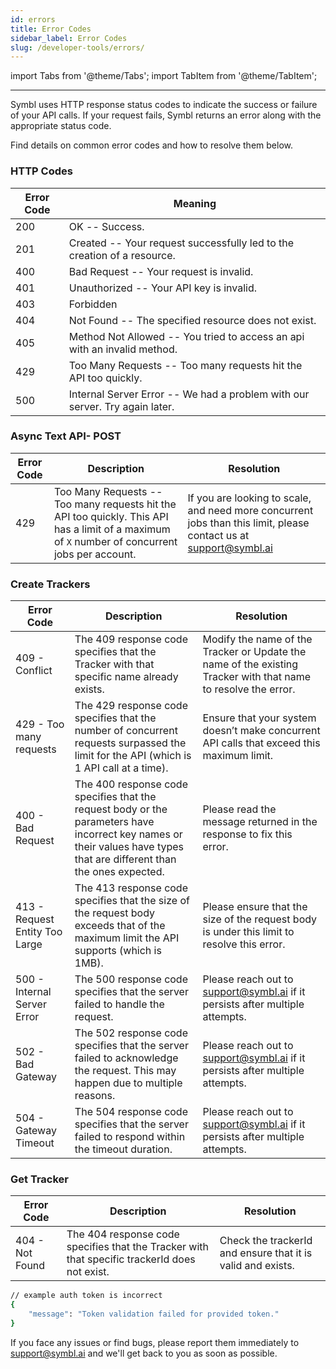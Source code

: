 ```yaml
---
id: errors
title: Error Codes
sidebar_label: Error Codes
slug: /developer-tools/errors/
---
```

import Tabs from '@theme/Tabs';
import TabItem from '@theme/TabItem';

---
Symbl uses HTTP response status codes to indicate the success or failure of your API calls. If your request fails, Symbl returns an error along with the appropriate status code.

Find details on common error codes and how to resolve them below.

### HTTP Codes

Error Code | Meaning
---------- | -------
200 | OK -- Success.
201 | Created -- Your request successfully led to the creation of a resource.
400 | Bad Request -- Your request is invalid.
401 | Unauthorized -- Your API key is invalid.
403 | Forbidden
404 | Not Found -- The specified resource does not exist.
405 | Method Not Allowed -- You tried to access an api with an invalid method.
429 | Too Many Requests -- Too many requests hit the API too quickly.
500 | Internal Server Error -- We had a problem with our server. Try again later.

### Async Text API- POST

Error Code | Description | Resolution
---------- | ------- | ---------
429 | Too Many Requests -- Too many requests hit the API too quickly. This API has a limit of a maximum of `X` number of concurrent jobs per account.| If you are looking to scale, and need more concurrent jobs than this limit, please contact us at support@symbl.ai


### Create Trackers 

Error Code | Description | Resolution
---------- | ------- | ---------
409 - Conflict | The 409 response code specifies that the Tracker with that specific name already exists. | Modify the name of the Tracker or Update the name of the existing Tracker with that name to resolve the error.
429 - Too many requests | The 429 response code specifies that the number of concurrent requests surpassed the limit for the API (which is 1 API call at a time). | Ensure that your system doesn’t make concurrent API calls that exceed this maximum limit.
400 - Bad Request | The 400 response code specifies that the request body or the parameters have incorrect key names or their values have types that are different than the ones expected. | Please read the message returned in the response to fix this error.
413 - Request Entity Too Large | The 413 response code specifies that the size of the request body exceeds that of the maximum limit the API supports (which is 1MB). | Please ensure that the size of the request body is under this limit to resolve this error.
500 - Internal Server Error | The 500 response code specifies that the server failed to handle the request.| Please reach out to support@symbl.ai if it persists after multiple attempts.
502 - Bad Gateway | The 502 response code specifies that the server failed to acknowledge the request. This may happen due to multiple reasons. | Please reach out to support@symbl.ai if it persists after multiple attempts.
504 - Gateway Timeout | The 504 response code specifies that the server failed to respond within the timeout duration. | Please reach out to support@symbl.ai if it persists after multiple attempts.


### Get Tracker

Error Code | Description | Resolution
---------- | ------- | ---------
404 - Not Found | The 404 response code specifies that the Tracker with that specific trackerId does not exist. | Check the trackerId and ensure that it is valid and exists.


```bash
// example auth token is incorrect
{
    "message": "Token validation failed for provided token."
}
```




<aside class="notice">
If you face any issues or find bugs, please report them immediately to <a href="mailto:support@symbl.ai?subject=Support%20Ticket">support@symbl.ai</a> and we'll get back to you as soon as possible.
</aside>
